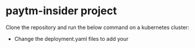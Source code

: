 # paytm-insider project

Clone the repository and run the below command on a kubernetes cluster:
 - Change the deployment.yaml files to add your 

